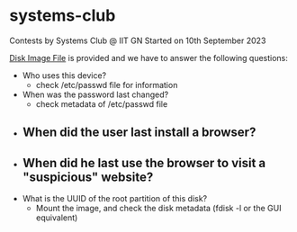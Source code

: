 # systems-club
Contests by Systems Club @ IIT GN
Started on 10th September 2023

[Disk Image File](https://drive.google.com/file/d/1WENA_jl4LcX0UvpwqmiVSVXluYBdXNNY/view?usp=drive_link) is provided and we have to answer the following questions:
- Who uses this device?
	- check /etc/passwd file for information
- When was the password last changed?
	- check metadata of /etc/passwd file
- When did the user last install a browser?
	-
- When did he last use the browser to visit a "suspicious" website?
	- 
- What is the UUID of the root partition of this disk?
	- Mount the image, and check the disk metadata (fdisk -l or the GUI equivalent)
